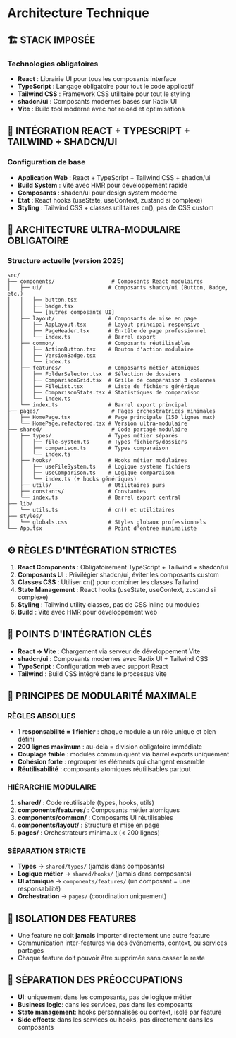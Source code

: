 # Architecture Technique

## 🏗️ STACK IMPOSÉE

### Technologies obligatoires
- **React** : Librairie UI pour tous les composants interface
- **TypeScript** : Langage obligatoire pour tout le code applicatif
- **Tailwind CSS** : Framework CSS utilitaire pour tout le styling
- **shadcn/ui** : Composants modernes basés sur Radix UI
- **Vite** : Build tool moderne avec hot reload et optimisations

## 🔧 INTÉGRATION REACT + TYPESCRIPT + TAILWIND + SHADCN/UI

### Configuration de base
- **Application Web** : React + TypeScript + Tailwind CSS + shadcn/ui
- **Build System** : Vite avec HMR pour développement rapide
- **Composants** : shadcn/ui pour design system moderne
- **État** : React hooks (useState, useContext, zustand si complexe)
- **Styling** : Tailwind CSS + classes utilitaires cn(), pas de CSS custom

## 📁 ARCHITECTURE ULTRA-MODULAIRE OBLIGATOIRE

### Structure actuelle (version 2025)
```
src/
├── components/                  # Composants React modulaires
│   ├── ui/                     # Composants shadcn/ui (Button, Badge, etc.)
│   │   ├── button.tsx          
│   │   ├── badge.tsx           
│   │   └── [autres composants UI]
│   ├── layout/                 # Composants de mise en page
│   │   ├── AppLayout.tsx       # Layout principal responsive
│   │   ├── PageHeader.tsx      # En-tête de page professionnel
│   │   └── index.ts            # Barrel export
│   ├── common/                 # Composants réutilisables
│   │   ├── ActionButton.tsx    # Bouton d'action modulaire
│   │   ├── VersionBadge.tsx    
│   │   └── index.ts
│   ├── features/               # Composants métier atomiques
│   │   ├── FolderSelector.tsx  # Sélection de dossiers
│   │   ├── ComparisonGrid.tsx  # Grille de comparaison 3 colonnes
│   │   ├── FileList.tsx        # Liste de fichiers générique
│   │   ├── ComparisonStats.tsx # Statistiques de comparaison
│   │   └── index.ts
│   └── index.ts                # Barrel export principal
├── pages/                       # Pages orchestratrices minimales
│   ├── HomePage.tsx            # Page principale (150 lignes max)
│   └── HomePage.refactored.tsx # Version ultra-modulaire
├── shared/                      # Code partagé modulaire
│   ├── types/                  # Types métier séparés
│   │   ├── file-system.ts      # Types fichiers/dossiers
│   │   ├── comparison.ts       # Types comparaison
│   │   └── index.ts
│   ├── hooks/                  # Hooks métier modulaires
│   │   ├── useFileSystem.ts    # Logique système fichiers
│   │   ├── useComparison.ts    # Logique comparaison
│   │   └── index.ts (+ hooks génériques)
│   ├── utils/                  # Utilitaires purs
│   ├── constants/              # Constantes
│   └── index.ts                # Barrel export central
├── lib/
│   └── utils.ts                # cn() et utilitaires
├── styles/
│   └── globals.css             # Styles globaux professionnels
└── App.tsx                     # Point d'entrée minimaliste
```

## ⚙️ RÈGLES D'INTÉGRATION STRICTES

1. **React Components** : Obligatoirement TypeScript + Tailwind + shadcn/ui
2. **Composants UI** : Privilégier shadcn/ui, éviter les composants custom
3. **Classes CSS** : Utiliser cn() pour combiner les classes Tailwind
4. **State Management** : React hooks (useState, useContext, zustand si complexe)
5. **Styling** : Tailwind utility classes, pas de CSS inline ou modules
6. **Build** : Vite avec HMR pour développement web

## 🔗 POINTS D'INTÉGRATION CLÉS

- **React → Vite** : Chargement via serveur de développement Vite
- **shadcn/ui** : Composants modernes avec Radix UI + Tailwind CSS
- **TypeScript** : Configuration web avec support React
- **Tailwind** : Build CSS intégré dans le processus Vite

## 🧩 PRINCIPES DE MODULARITÉ MAXIMALE

### RÈGLES ABSOLUES
- **1 responsabilité = 1 fichier** : chaque module a un rôle unique et bien défini
- **200 lignes maximum** : au-delà = division obligatoire immédiate
- **Couplage faible** : modules communiquent via barrel exports uniquement
- **Cohésion forte** : regrouper les éléments qui changent ensemble
- **Réutilisabilité** : composants atomiques réutilisables partout

### HIÉRARCHIE MODULAIRE
1. **shared/** : Code réutilisable (types, hooks, utils)
2. **components/features/** : Composants métier atomiques
3. **components/common/** : Composants UI réutilisables  
4. **components/layout/** : Structure et mise en page
5. **pages/** : Orchestrateurs minimaux (< 200 lignes)

### SÉPARATION STRICTE
- **Types** → `shared/types/` (jamais dans composants)
- **Logique métier** → `shared/hooks/` (jamais dans composants)
- **UI atomique** → `components/features/` (un composant = une responsabilité)
- **Orchestration** → `pages/` (coordination uniquement)

## 🔄 ISOLATION DES FEATURES

- Une feature ne doit **jamais** importer directement une autre feature
- Communication inter-features via des événements, context, ou services partagés
- Chaque feature doit pouvoir être supprimée sans casser le reste

## 📝 SÉPARATION DES PRÉOCCUPATIONS

- **UI**: uniquement dans les composants, pas de logique métier
- **Business logic**: dans les services, pas dans les composants
- **State management**: hooks personnalisés ou context, isolé par feature
- **Side effects**: dans les services ou hooks, pas directement dans les composants